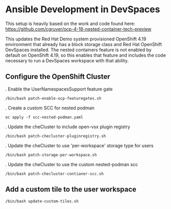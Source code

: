 # Ansible Development in DevSpaces

This setup is heavily based on the work and code found here:
https://github.com/cgruver/ocp-4-18-nested-container-tech-preview

This updates the Red Hat Demo system provisioned OpenShift 4.19 environment that already has a block storage class and Red Hat OpenShift DevSpaces installed. The nested containers feature is not enabled by default on OpenShift 4.19, so this enables that feature and includes the code necessary to run a DevSpaces workspace with that ability.

## Configure the OpenShift Cluster

. Enable the UserNamespacesSupport feature gate

```
/bin/bash patch-enable-ocp-featuregates.sh
```

. Create a custom SCC for nested podman

```
oc apply -f scc-nested-podman.yaml
```

. Update the cheCluster to include open-vsx plugin registry

```
/bin/bash patch-checluster-pluginregistry.sh
```

. Update the cheCluster to use 'per-workspace' storage type for users

```
/bin/bash patch-storage-per-workspace.sh
```

. Update the cheCluster to use the custom nested-podman scc

```
/bin/bash patch-checluster-contianer-scc.sh
```

## Add a custom tile to the user workspace

```
/bin/bash update-custom-tiles.sh
```
